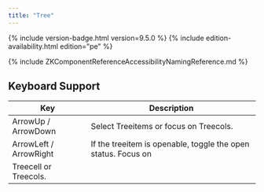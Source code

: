 ```yaml
---
title: "Tree"
---
```


 {% include
version-badge.html version=9.5.0 %} <!--REQUIRED ZK EDITION: PE -->
{% include edition-availability.html edition="pe" %}

{% include ZKComponentReferenceAccessibilityNamingReference.md %}

## Keyboard Support

| Key | Description |
|---|---|
| ArrowUp / ArrowDown | Select Treeitems or focus on Treecols. |
| ArrowLeft / ArrowRight | If the treeitem is openable, toggle the open status. Focus on
Treecell or Treecols. |
